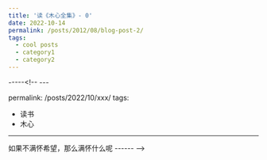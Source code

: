```yaml
---
title: '读《木心全集》- 0'
date: 2022-10-14
permalink: /posts/2012/08/blog-post-2/
tags:
  - cool posts
  - category1
  - category2
---
```


-----<!-- ---

permalink: /posts/2022/10/xxx/
tags:
  - 读书
  - 木心
---

如果不满怀希望，那么满怀什么呢
------ -->